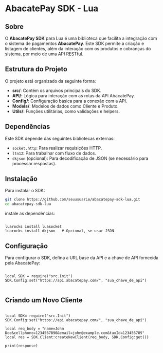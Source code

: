 # AbacatePay SDK - Lua

## Sobre

O **AbacatePay SDK** para Lua é uma biblioteca que facilita a integração com o sistema de pagamentos **AbacatePay**. Este SDK permite a criação e listagem de clientes, além da interação com os produtos e cobranças do sistema, por meio de uma API RESTful.

## Estrutura do Projeto

O projeto está organizado da seguinte forma:

- **src/**: Contém os arquivos principais do SDK.
- **API/**: Lógica para interação com as rotas da API AbacatePay.
- **Config/**: Configuração básica para a conexão com a API.
- **Models/**: Modelos de dados como Cliente e Produto.
- **Utils/**: Funções utilitárias, como validações e helpers.

## Dependências

Este SDK depende das seguintes bibliotecas externas:

- `socket.http`: Para realizar requisições HTTP.
- `ltn12`: Para trabalhar com fluxo de dados.
- `dkjson` (opcional): Para decodificação de JSON (se necessário para processar respostas).

## Instalação

Para instalar o SDK:

```bash
git clone https://github.com/seuusuario/abacatepay-sdk-lua.git
cd abacatepay-sdk-lua
```
instale as dependências:
<pre><code>
luarocks install luasocket
luarocks install dkjson   # Opcional, se usar JSON
</code></pre>

## Configuração
Para configurar o SDK, defina a URL base da API e a chave de API fornecida pela AbacatePay:
<pre>
<code>
local SDK = require("src.Init")
SDK.Config:set("https://api.abacatepay.com/", "sua_chave_de_api")
</code>
</pre>

## Criando um Novo Cliente
<pre>
<code>
local SDK= require("src.Init")
SDK.Config:set("https://api.abacatepay.com/", "sua_chave_de_api")

local req_body = "name=John Doe&cellphone=1234567890&email=john@example.com&taxId=123456789"
local res = SDK.Client:createNewClient(req_body, SDK.Config:get())

print(response)

</code>
</pre>